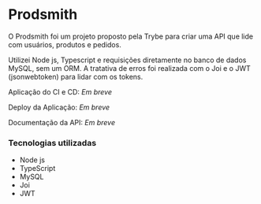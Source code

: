 # Prodsmith

O Prodsmith foi um projeto proposto pela Trybe para criar uma API que lide com usuários, produtos e pedidos. 

Utilizei Node js, Typescript e requisições diretamente no banco de dados MySQL, sem um ORM. A tratativa de erros foi realizada com o Joi e o JWT (jsonwebtoken) para lidar com os tokens.

Aplicação do CI e CD: _Em breve_

Deploy da Aplicação: _Em breve_

Documentação da API: _Em breve_

### Tecnologias utilizadas

- Node js
- TypeScript
- MySQL
- Joi
- JWT
